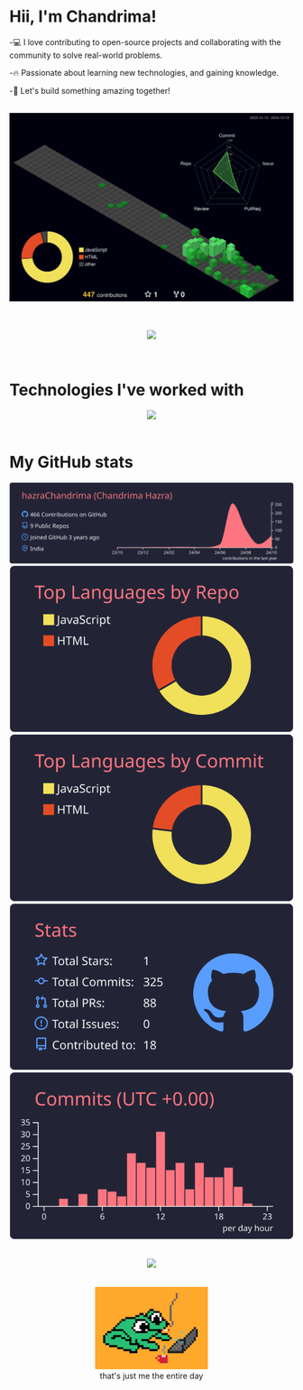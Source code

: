 # Hii, I'm Chandrima!

-💻 I love contributing to open-source projects and collaborating with the community to solve real-world problems. 

-🔥 Passionate about learning new technologies, and gaining knowledge.

-🌟 Let's build something amazing together!
<br/>
<br/>


<div align="center">
  <img src="profile-3d-contrib/profile-night-green.svg" alt="me" width="700px">
</div>

<br/>
<br/>

<div align="center">
  
  ![](https://github-contributor-stats.vercel.app/api?username=hazraChandrima&limit=4&theme=dark&combine_all_yearly_contributions=true)
</div>
<br/>

# Technologies I've worked with
<div align="center">
  <a href="https://skillicons.dev">
    <img src="https://skillicons.dev/icons?i=git,github,webstorm,html,css,js,react,next,tailwind,bootstrap,vercel,express,nodejs,mui,npm,vite,postgres,python,pycharm,java,c,figma,selenium,vscode,windows,powershell,mongo,vim" />
  </a>
</div>
<br/>

# My GitHub stats

<div align="center">
  <img src="profile-summary-card-output/moonlight/0-profile-details.svg" alt="me" width="685px"><img src="profile-summary-card-output/moonlight/1-repos-per-language.svg" alt="me" width="">
  <img src="profile-summary-card-output/moonlight/2-most-commit-language.svg" alt="me" width="">
  <img src="profile-summary-card-output/moonlight/3-stats.svg" alt="me" width="">
  <img src="profile-summary-card-output/moonlight/4-productive-time.svg" alt="me" width="">
</div>
<br/>

<div align="center">
  
[![](https://visitcount.itsvg.in/api?id=hazraChandrima&label=Profile%20Views&color=0&icon=3&pretty=true)](https://visitcount.itsvg.in)

</div>

<br/>
<div align="center">
  <img src="./froggy.gif" alt="literally me" width="200px">
  <br/>
  that's just me the entire day
</div>

<br/>








